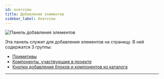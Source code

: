 ```yaml
---
id: overview
title: Добавление элементов
sidebar_label: Overview
---
```


![Панель добавления элементов](https://test-upl.quarkly.io/607d3473b99fb9001fcbcc16/images/docs-new-workarea-components.png?v=2021-05-15T14:38:34.880Z)

Эта панель служит для добавления элементов на страницу. В ней содержатся 3 группы:

-   [Примитивы](/documentation/interface/work-area/elements/primitives/overview)
-   [Компоненты, участвующие в проекте](/documentation/interface/work-area/elements/components)
-   [Кнопки добавления блоков и компонентов из каталога](/documentation/interface/work-area/elements/catalog)

---
